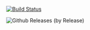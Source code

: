 [![Build Status](https://travis-ci.org/OrigamiStudiosLLC/samplecode.svg?branch=master)](https://travis-ci.org/OrigamiStudiosLLC/samplecode)

![Github Releases (by Release)](https://img.shields.io/github/downloads/atom/atom/v0.190.0/total.svg)

